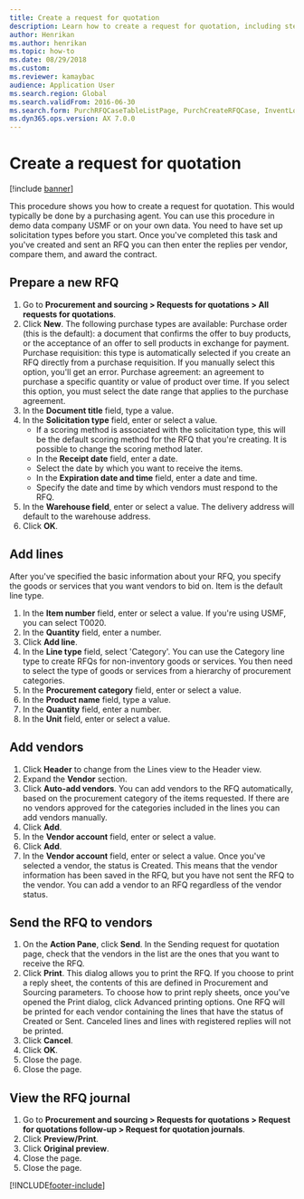 ```yaml
--- 
title: Create a request for quotation
description: Learn how to create a request for quotation, including step-by-step processes for preparing new RFQs, adding lines, and adding vendors.
author: Henrikan
ms.author: henrikan
ms.topic: how-to
ms.date: 08/29/2018
ms.custom:
ms.reviewer: kamaybac  
audience: Application User
ms.search.region: Global
ms.search.validFrom: 2016-06-30
ms.search.form: PurchRFQCaseTableListPage, PurchCreateRFQCase, InventLocationIdLookup, PurchRFQCaseTable, InventItemIdLookupSimple, EcoResCategorySingleLookup, UnitOfMeasureLookup, PurchRFQEditLines, PurchRFQEditLinesPrintOptions, VendRFQJournal, SrsReportViewerForm
ms.dyn365.ops.version: AX 7.0.0 
---
```


# Create a request for quotation

[!include [banner](../../includes/banner.md)]

This procedure shows you how to create a request for quotation. This would typically be done by a purchasing agent. You can use this procedure in demo data company USMF or on your own data. You need to have set up solicitation types before you start. Once you've completed this task and you've created and sent an RFQ you can then enter the replies per vendor, compare them, and award the contract.


## Prepare a new RFQ
1. Go to **Procurement and sourcing > Requests for quotations > All requests for quotations**.
2. Click **New**.
    The following purchase types are available: Purchase order (this is the default): a document that confirms the offer to buy products, or the acceptance of an offer to sell products in exchange for payment. Purchase requisition: this type is automatically selected if you create an RFQ directly from a purchase requisition. If you manually select this option, you'll get an error. Purchase agreement: an agreement to purchase a specific quantity or value of product over time. If you select this option, you must select the date range that applies to the purchase agreement.  
3. In the **Document title** field, type a value.
4. In the **Solicitation type** field, enter or select a value.
    + If a scoring method is associated with the solicitation type, this will be the default scoring method for the RFQ that you're creating. It is possible to change the scoring method later.  
    + In the **Receipt date** field, enter a date.  
    + Select the date by which you want to receive the items.  
    + In the **Expiration date and time** field, enter a date and time.  
    + Specify the date and time by which vendors must respond to the RFQ.  
5. In the **Warehouse field**, enter or select a value. The delivery address will default to the warehouse address.  
6. Click **OK**.

## Add lines

After you've specified the basic information about your RFQ, you specify the goods or services that you want vendors to bid on. Item is the default line type.

1. In the **Item number** field, enter or select a value. If you're using USMF, you can select T0020.  
2. In the **Quantity** field, enter a number.
3. Click **Add line**.
4. In the **Line type** field, select 'Category'. You can use the Category line type to create RFQs for non-inventory goods or services. You then need to select the type of goods or services from a hierarchy of procurement categories.  
5. In the **Procurement category** field, enter or select a value.
6. In the **Product name** field, type a value.
7. In the **Quantity** field, enter a number.
8. In the **Unit** field, enter or select a value.

## Add vendors
1. Click **Header** to change from the Lines view to the Header view. 
2. Expand the **Vendor** section.
3. Click **Auto-add vendors**. You can add vendors to the RFQ automatically, based on the procurement category of the items requested. If there are no vendors approved for the categories included in the lines you can add vendors manually.  
4. Click **Add**.
5. In the **Vendor account** field, enter or select a value.
6. Click **Add**.
7. In the **Vendor account** field, enter or select a value. Once you've selected a vendor, the status is Created. This means that the vendor information has been saved in the RFQ, but you have not sent the RFQ to the vendor. You can add a vendor to an RFQ regardless of the vendor status.  

## Send the RFQ to vendors
1. On the **Action Pane**, click **Send**. In the Sending request for quotation page, check that the vendors in the list are the ones that you want to receive the RFQ.  
2. Click **Print**. This dialog allows you to print the RFQ. If you choose to print a reply sheet, the contents of this are defined in Procurement and Sourcing parameters. To choose how to print reply sheets, once you've opened the Print dialog, click Advanced printing options. One RFQ will be printed for each vendor containing the lines that have the status of Created or Sent. Canceled lines and lines with registered replies will not be printed.   
3. Click **Cancel**.
4. Click **OK**.
5. Close the page.
6. Close the page.

## View the RFQ journal
1. Go to **Procurement and sourcing > Requests for quotations > Request for quotations follow-up > Request for quotation journals**.
2. Click **Preview/Print**.
3. Click **Original preview**.
4. Close the page.
5. Close the page.



[!INCLUDE[footer-include](../../../includes/footer-banner.md)]